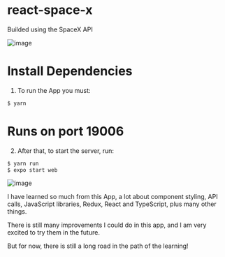 # react-space-x

Builded using the SpaceX API

![image](https://user-images.githubusercontent.com/85197053/183550397-2ca0518e-fdf4-4231-a911-a6812b668f9f.png)

# Install Dependencies

1. To run the App you must:

```sh
$ yarn
```
# Runs on port 19006

2. After that, to start the server, run:
```sh
$ yarn run
$ expo start web
```

![image](https://user-images.githubusercontent.com/85197053/183550654-99370747-13ea-4e1a-9a86-7dc28680b668.png)

I have learned so much from this App, a lot about component styling, API calls, JavaScript libraries, Redux, React and TypeScript,
plus many other things.

There is still many improvements I could do in this app, and I am very excited to try them in the future.

But for now, there is still a long road in the path of the learning!
